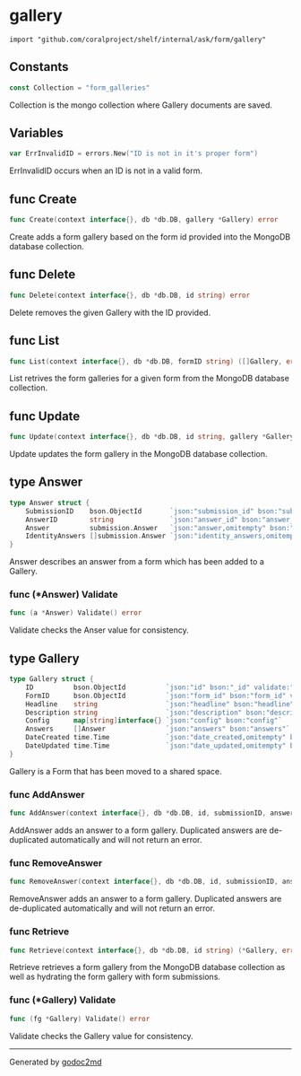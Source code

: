 
# gallery
    import "github.com/coralproject/shelf/internal/ask/form/gallery"




## Constants
``` go
const Collection = "form_galleries"
```
Collection is the mongo collection where Gallery documents are
saved.


## Variables
``` go
var ErrInvalidID = errors.New("ID is not in it's proper form")
```
ErrInvalidID occurs when an ID is not in a valid form.


## func Create
``` go
func Create(context interface{}, db *db.DB, gallery *Gallery) error
```
Create adds a form gallery based on the form id provided into the
MongoDB database collection.


## func Delete
``` go
func Delete(context interface{}, db *db.DB, id string) error
```
Delete removes the given Gallery with the ID provided.


## func List
``` go
func List(context interface{}, db *db.DB, formID string) ([]Gallery, error)
```
List retrives the form galleries for a given form from the MongoDB database
collection.


## func Update
``` go
func Update(context interface{}, db *db.DB, id string, gallery *Gallery) error
```
Update updates the form gallery in the MongoDB database
collection.



## type Answer
``` go
type Answer struct {
    SubmissionID    bson.ObjectId       `json:"submission_id" bson:"submission_id" validate:"required"`
    AnswerID        string              `json:"answer_id" bson:"answer_id" validate:"required"`
    Answer          submission.Answer   `json:"answer,omitempty" bson:"-" validate:"-"`
    IdentityAnswers []submission.Answer `json:"identity_answers,omitempty" bson:"-"`
}
```
Answer describes an answer from a form which has been added to a
Gallery.











### func (\*Answer) Validate
``` go
func (a *Answer) Validate() error
```
Validate checks the Anser value for consistency.



## type Gallery
``` go
type Gallery struct {
    ID          bson.ObjectId          `json:"id" bson:"_id" validate:"required"`
    FormID      bson.ObjectId          `json:"form_id" bson:"form_id" validate:"required"`
    Headline    string                 `json:"headline" bson:"headline"`
    Description string                 `json:"description" bson:"description"`
    Config      map[string]interface{} `json:"config" bson:"config"`
    Answers     []Answer               `json:"answers" bson:"answers"`
    DateCreated time.Time              `json:"date_created,omitempty" bson:"date_created,omitempty"`
    DateUpdated time.Time              `json:"date_updated,omitempty" bson:"date_updated,omitempty"`
}
```
Gallery is a Form that has been moved to a shared space.









### func AddAnswer
``` go
func AddAnswer(context interface{}, db *db.DB, id, submissionID, answerID string) (*Gallery, error)
```
AddAnswer adds an answer to a form gallery. Duplicated answers
are de-duplicated automatically and will not return an error.


### func RemoveAnswer
``` go
func RemoveAnswer(context interface{}, db *db.DB, id, submissionID, answerID string) (*Gallery, error)
```
RemoveAnswer adds an answer to a form gallery. Duplicated answers
are de-duplicated automatically and will not return an error.


### func Retrieve
``` go
func Retrieve(context interface{}, db *db.DB, id string) (*Gallery, error)
```
Retrieve retrieves a form gallery from the MongoDB database
collection as well as hydrating the form gallery with form submissions.




### func (\*Gallery) Validate
``` go
func (fg *Gallery) Validate() error
```
Validate checks the Gallery value for consistency.









- - -
Generated by [godoc2md](http://godoc.org/github.com/davecheney/godoc2md)